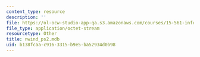 ```yaml
---
content_type: resource
description: ''
file: https://ol-ocw-studio-app-qa.s3.amazonaws.com/courses/15-561-information-technology-essentials-spring-2005/b138fcaac9163315b9e5ba52934d0b98_nwind_ps2.mdb
file_type: application/octet-stream
resourcetype: Other
title: nwind_ps2.mdb
uid: b138fcaa-c916-3315-b9e5-ba52934d0b98
---
```

